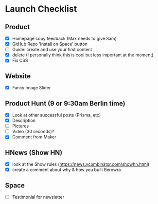 # Launch Checklist

## Product

- [x]  Homepage copy feedback (Max needs to give Sam)
- [x]  GitHub Repo 'Install on Space' button
- [ ]  Guide: create and use your first content 
- [x]  delete (I personally think this is cool but less important at the moment)
- [x]  Fix CSS

## Website 

- [x] Fancy Image Slider

## Product Hunt (9 or 9:30am Berlin time)

- [x]  Look at other successful posts (Prisma, etc)
- [x]  Description
- [ ]  Pictures
- [ ]  Video (30 seconds)?
- [x]  Comment from Maker 

## HNews (Show HN)

- [x] look at the Show rules (https://news.ycombinator.com/showhn.html)
- [x] create a comment about why & how you built Berowra 

## Space

- [ ] Testimonial for newsletter
